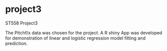 # project3
ST558 Project3

The Pitchf/x data was chosen for the project. A R shiny App was developed for demonstration of linear and logistic regression model fitting and prediction. 
